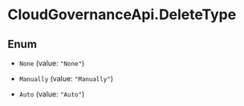 # CloudGovernanceApi.DeleteType

## Enum


* `None` (value: `"None"`)

* `Manually` (value: `"Manually"`)

* `Auto` (value: `"Auto"`)


